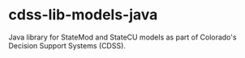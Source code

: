 # cdss-lib-models-java #

Java library for StateMod and StateCU models as part of Colorado's Decision Support Systems (CDSS).
